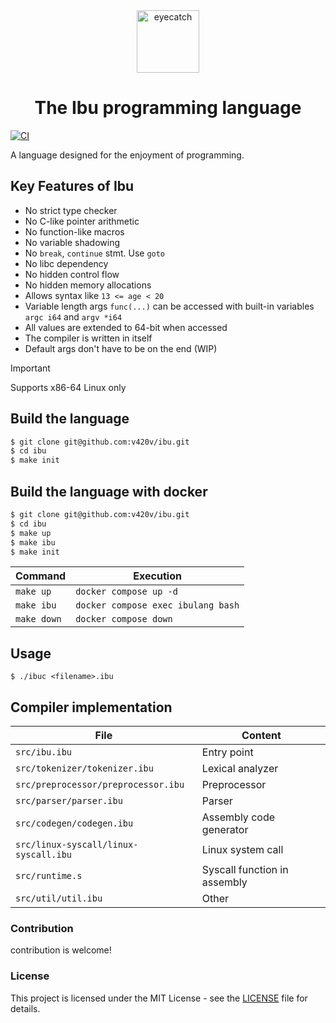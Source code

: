 <div align="center">
    <img src="https://emoji2svg.deno.dev/api/🕊️" alt="eyecatch" height="100">
    <h1>The Ibu programming language</h1>
</div>

[![CI](https://github.com/v420v/ibu/actions/workflows/ci.yml/badge.svg)](https://github.com/v420v/ibu/actions/workflows/ci.yml)

A language designed for the enjoyment of programming.

## Key Features of Ibu
- No strict type checker
- No C-like pointer arithmetic
- No function-like macros
- No variable shadowing
- No `break`, `continue` stmt. Use `goto`
- No libc dependency
- No hidden control flow
- No hidden memory allocations
- Allows syntax like `13 <= age < 20`
- Variable length args `func(...)` can be accessed with built-in variables `argc i64` and `argv *i64`
- All values are extended to 64-bit when accessed
- The compiler is written in itself
- Default args don't have to be on the end (WIP)

> [!IMPORTANT]
> Supports x86-64 Linux only

## Build the language
```zsh
$ git clone git@github.com:v420v/ibu.git
$ cd ibu
$ make init
```

## Build the language with docker
```zsh
$ git clone git@github.com:v420v/ibu.git
$ cd ibu
$ make up
$ make ibu
$ make init
```

| Command | Execution |
|-----------|------------------------|
| `make up` | `docker compose up -d` |
| `make ibu` | `docker compose exec ibulang bash` |
| `make down` | `docker compose down` |

## Usage

```
$ ./ibuc <filename>.ibu
```

## Compiler implementation
| File | Content |
|-----------|------------------------|
| `src/ibu.ibu` | Entry point |
| `src/tokenizer/tokenizer.ibu` | Lexical analyzer |
| `src/preprocessor/preprocessor.ibu` | Preprocessor |
| `src/parser/parser.ibu` | Parser |
| `src/codegen/codegen.ibu` | Assembly code generator |
| `src/linux-syscall/linux-syscall.ibu` | Linux system call |
| `src/runtime.s` | Syscall function in assembly |
| `src/util/util.ibu` | Other |

### Contribution
contribution is welcome!

### License
This project is licensed under the MIT License - see the [LICENSE](LICENSE) file for details.
